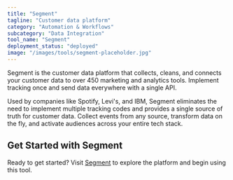 ```yaml
---
title: "Segment"
tagline: "Customer data platform"
category: "Automation & Workflows"
subcategory: "Data Integration"
tool_name: "Segment"
deployment_status: "deployed"
image: "/images/tools/segment-placeholder.jpg"
---
```

Segment is the customer data platform that collects, cleans, and connects your customer data to over 450 marketing and analytics tools. Implement tracking once and send data everywhere with a single API.

Used by companies like Spotify, Levi's, and IBM, Segment eliminates the need to implement multiple tracking codes and provides a single source of truth for customer data. Collect events from any source, transform data on the fly, and activate audiences across your entire tech stack.

## Get Started with Segment

Ready to get started? Visit [Segment](https://segment.com) to explore the platform and begin using this tool.